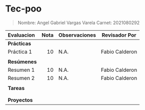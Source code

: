 # Tec-poo
> Nombre: Angel Gabriel Vargas Varela
> Carnet: 2021080292


| Evaluacion      |   Nota    |  Observaciones  | Revisador Por  |
|:----------------|----------:|-----------------|----------------|
| **Prácticas**   |           |                 |                |
| Práctica 1      |    10     |  N.A.           | Fabio Calderon |
|                 |           |                 |                |
| **Resúmenes**   |           |                 |                |
|   Resumen 1     |    10     |  N.A.           | Fabio Calderon |
|   Resumen 2     |    10     |  N.A.           | Fabio Calderon |
|                 |           |                 |                |
| **Tareas**      |           |                 |                |
|                 |           |                 |                |
|                 |           |                 |                |
| **Proyectos**   |           |                 |                |
